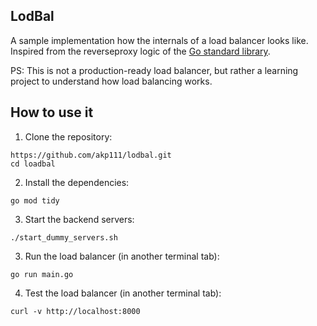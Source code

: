 ## LodBal

A sample implementation how the internals of a load balancer looks like. Inspired from the reverseproxy logic of the [Go standard library](https://golang.org/pkg/net/http/httputil/#ReverseProxy).

PS: This is not a production-ready load balancer, but rather a learning project to understand how load balancing works.

## How to use it
1. Clone the repository:

```code
https://github.com/akp111/lodbal.git
cd loadbal
```

2. Install the dependencies:

```code
go mod tidy
```

3. Start the backend servers:

```code
./start_dummy_servers.sh
```

3. Run the load balancer (in another terminal tab):

```code
go run main.go
```

4. Test the load balancer (in another terminal tab):
```code
curl -v http://localhost:8000
```
